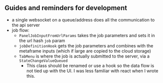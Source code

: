 ## Guides and reminders for development

 - a single websocket on a queue/address does all the communication to the api server
 - job flow:
   - `PanelJobInputFromUrlParams` takes the job parameters and sets it in the url hash `job` param
   - `jobDefinitionHook` gets the job parameters and combines with the metaframe inputs (which if large are copied to the cloud storage)
   - `TabMenu` is where the job is actually submitted to the server, via a `StateChangeValueQueued`
     - This class should be renamed or use a hook so the data flow is not tied up with the UI. I was less familiar with react when I wrote this.

